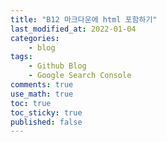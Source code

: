 ```yaml
---
title: "B12 마크다운에 html 포함하기"
last_modified_at: 2022-01-04
categories:
    - blog
tags:
    - Github Blog
    - Google Search Console
comments: true
use_math: true
toc: true
toc_sticky: true
published: false
---
```


